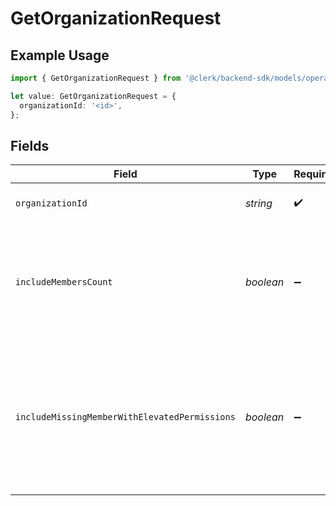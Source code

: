 # GetOrganizationRequest

## Example Usage

```typescript
import { GetOrganizationRequest } from '@clerk/backend-sdk/models/operations';

let value: GetOrganizationRequest = {
  organizationId: '<id>',
};
```

## Fields

| Field                                         | Type      | Required           | Description                                                                                                                    |
| --------------------------------------------- | --------- | ------------------ | ------------------------------------------------------------------------------------------------------------------------------ |
| `organizationId`                              | _string_  | :heavy_check_mark: | The ID or slug of the organization                                                                                             |
| `includeMembersCount`                         | _boolean_ | :heavy_minus_sign: | Flag to denote whether or not the organization's members count should be included in the response.                             |
| `includeMissingMemberWithElevatedPermissions` | _boolean_ | :heavy_minus_sign: | Flag to denote whether or not to include a member with elevated permissions who is not currently a member of the organization. |
